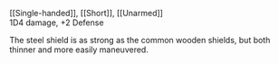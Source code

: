 [[Single-handed]], [[Short]], [[Unarmed]]<br>1D4 damage, +2 Defense

The steel shield is as strong as the common wooden shields, but both thinner and more easily maneuvered.